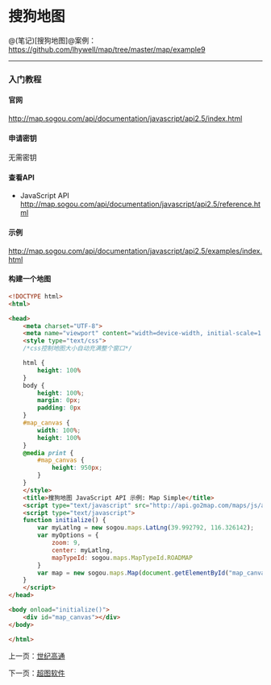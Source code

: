 搜狗地图
====================

@(笔记)[搜狗地图]@案例：https://github.com/lhywell/map/tree/master/map/example9

-------------------

### 入门教程

#### 官网
http://map.sogou.com/api/documentation/javascript/api2.5/index.html

#### 申请密钥
无需密钥

#### 查看API
- JavaScript API
http://map.sogou.com/api/documentation/javascript/api2.5/reference.html

#### 示例
http://map.sogou.com/api/documentation/javascript/api2.5/examples/index.html

#### 构建一个地图

```html
<!DOCTYPE html>
<html>

<head>
    <meta charset="UTF-8">
    <meta name="viewport" content="width=device-width, initial-scale=1.0, user-scalable=no" />
    <style type="text/css">
    /*css控制地图大小自动充满整个窗口*/

    html {
        height: 100%
    }
    body {
        height: 100%;
        margin: 0px;
        padding: 0px
    }
    #map_canvas {
        width: 100%;
        height: 100%
    }
    @media print {
        #map_canvas {
            height: 950px;
        }
    }
    </style>
    <title>搜狗地图 JavaScript API 示例: Map Simple</title>
    <script type="text/javascript" src="http://api.go2map.com/maps/js/api_v2.5.1.js"></script>
    <script type="text/javascript">
    function initialize() {
        var myLatlng = new sogou.maps.LatLng(39.992792, 116.326142);
        var myOptions = {
            zoom: 9,
            center: myLatlng,
            mapTypeId: sogou.maps.MapTypeId.ROADMAP
        }
        var map = new sogou.maps.Map(document.getElementById("map_canvas"), myOptions);
    }
    </script>
</head>

<body onload="initialize()">
    <div id="map_canvas"></div>
</body>

</html>
```

上一页：[世纪高通](https://github.com/lhywell/map/blob/master/map/1.5README.md)

下一页：[超图软件](https://github.com/lhywell/map/blob/master/map/1.7README.md)